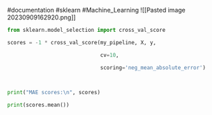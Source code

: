 #documentation #sklearn #Machine_Learning 
![[Pasted image 20230909162920.png]]

```python
from sklearn.model_selection import cross_val_score

scores = -1 * cross_val_score(my_pipeline, X, y,

                              cv=10,

                              scoring='neg_mean_absolute_error')

  

print("MAE scores:\n", scores)

print(scores.mean())
```
